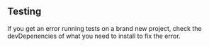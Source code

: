 ## Testing

If you get an error running tests on a brand new project, check the devDepenencies of what you need to install to fix the error.
